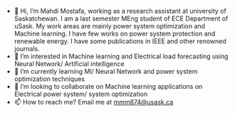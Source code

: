 - 👋 Hi, I’m Mahdi Mostafa, working as a research assistant at university of Saskatchewan. I am a last semester MEng student of ECE Department of uSask. My work areas are mainly power system optimization and Machine learning. I have few works on power system protection and renewable energy. I have some publications in IEEE and other renowned journals.  
- 👀 I’m interested in Machine learning and Electrical load forecasting using Neural Network/ Artificial intelligence 
- 🌱 I’m currently learning Ml/ Neural Network and power system optimization techniques 
- 💞️ I’m looking to collaborate on Machine learning applications on Electrical power system/ system optimization 
- 📫 How to reach me? Email me at mmm874@usask.ca 

<!---
mahdi-usask/mahdi-usask is a ✨ special ✨ repository because its `README.md` (this file) appears on your GitHub profile.
You can click the Preview link to take a look at your changes.
--->
